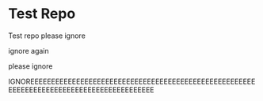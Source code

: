 # Test Repo
Test repo please ignore 

ignore again

please ignore


IGNOREEEEEEEEEEEEEEEEEEEEEEEEEEEEEEEEEEEEEEEEEEEEEEEEEEEEEEEEEEEEEEEEEEEEEEEEEEEEEEEEEEEEEEEEE
